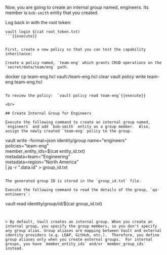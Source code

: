 Now, you are going to create an internal group named, engineers.  Its member is `bob-smith` entity that you created.

Log back in with the root token:

```
vault login $(cat root_token.txt)
```{{execute}}


First, create a new policy so that you can test the capability inheritance:

Create a policy named, `team-eng` which grants CRUD operations on the `secret/data/team/eng` path.

```
docker cp team-eng.hcl vault:/team-eng.hcl
clear
vault policy write team-eng team-eng.hcl
```{{execute}}

To review the policy:  `vault policy read team-eng`{{execute}}

<br>

## Create Internal Group for Engineers

Execute the following command to create an internal group named, `engineers` and add `bob-smith` entity as a group member.  Also, assign the newly created `team-eng` policy to the group.

```
vault write -format=json identity/group name="engineers" \
      policies="team-eng" \
      member_entity_ids=$(cat entity_id.txt) \
      metadata=team="Engineering" \
      metadata=region="North America" \
      | jq -r ".data.id" > group_id.txt
```{{execute}}

The generated group ID is stored in the `group_id.txt` file.

Execute the following command to read the details of the group, `qa-entineers`:

```
vault read identity/group/id/$(cat group_id.txt)
```{{execute}}


> By default, Vault creates an internal group. When you create an internal group, you specify the group members, so you don't specify any group alias. Group aliases are mapping between Vault and external identity providers (e.g. LDAP, GitHub, etc.).  Therefore, you define group aliases only when you create external groups.  For internal groups, you have `member_entity_ids` and/or `member_group_ids` instead.
